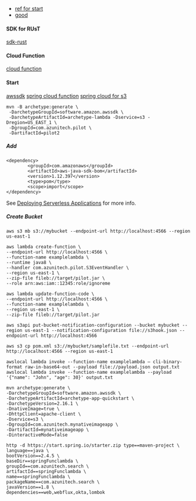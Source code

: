 - [ref for start](https://docs.aws.amazon.com/sdk-for-java/latest/developer-guide/setup-project-maven.html)
- [good](https://docs.aws.amazon.com/lambda/latest/dg/java-handler.html)

#### SDK for RUsT
[sdk-rust](https://docs.aws.amazon.com/sdk-for-rust/latest/dg/localstack.html)

#### Cloud Function
[cloud function](https://docs.localstack.cloud/user-guide/integrations/spring-cloud-function/#starting-a-new-project)
#### Start
[awssdk](https://github.com/awsdocs/aws-doc-sdk-examples)
[spring cloud function](https://docs.aws.amazon.com/sdk-for-java/latest/developer-guide/setup-project-maven.html)
[spring cloud for s3](https://github.com/mengjiann/aws-lambda-s3)
```shell
mvn -B archetype:generate \
 -DarchetypeGroupId=software.amazon.awssdk \
 -DarchetypeArtifactId=archetype-lambda -Dservice=s3 -Dregion=US_EAST_1 \
 -DgroupId=com.azunitech.pilot \
 -DartifactId=pilot2
```
##### Add 
```text
<dependency>
        <groupId>com.amazonaws</groupId>
        <artifactId>aws-java-sdk-bom</artifactId>
        <version>1.12.397</version>
        <type>pom</type>
        <scope>import</scope>
</dependency>
```



See [Deploying Serverless Applications](https://docs.aws.amazon.com/serverless-application-model/latest/developerguide/serverless-deploying.html) for more info.

##### Create Bucket
```shell
aws s3 mb s3://mybucket --endpoint-url http://localhost:4566 --region us-east-1
```


```shell
aws lambda create-function \
--endpoint-url http://localhost:4566 \
--function-name examplelambda \
--runtime java8 \
--handler com.azunitech.pilot.S3EventHandler \
--region us-east-1 \
--zip-file fileb://target/pilot.jar \
--role arn:aws:iam::12345:role/ignoreme
```
```shell
aws lambda update-function-code \
--endpoint-url http://localhost:4566 \
--function-name examplelambda \
--region us-east-1 \
--zip-file fileb://target/pilot.jar
```

```shell
aws s3api put-bucket-notification-configuration --bucket mybucket --region us-east-1 --notification-configuration file://s3hook.json --endpoint-url http://localhost:4566
```

```shell
aws s3 cp pom.xml s3://mybucket/samplefile.txt --endpoint-url http://localhost:4566 --region us-east-1
```


```shell
awslocal lambda invoke --function-name examplelambda — cli-binary-format raw-in-base64-out --payload file://payload.json output.txt
awslocal lambda invoke --function-name examplelambda --payload '{"name": "John", "age": 30}' output.txt
```



```shell
mvn archetype:generate \
-DarchetypeGroupId=software.amazon.awssdk \
-DarchetypeArtifactId=archetype-app-quickstart \
-DarchetypeVersion=2.16.1 \
-DnativeImage=true \
-DhttpClient=apache-client \
-Dservice=s3 \
-DgroupId=com.azunitech.mynativeimageapp \
-DartifactId=mynativeimageapp \
-DinteractiveMode=false
```

```shell
http -d https://start.spring.io/starter.zip type==maven-project \
language==java \
bootVersion==2.4.5 \
baseDir==springFunclambda \
groupId==com.azunitech.search \
artifactId==springFunclambda \
name==springFunclambda \
packageName==com.azunitech.search \
javaVersion==1.8 \
dependencies==web,webflux,okta,lombok
```